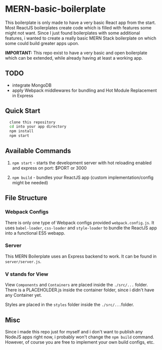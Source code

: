 # MERN-basic-boilerplate

This boilerplate is only made to have a very basic React app from the start. Most ReactJS boilerplates create code which is filled with features
some might not want. Since I just found boilerplates with some additional features, i wanted to create a really basic MERN Stack boilerplate
on which some could build greater apps upon.

**IMPORTANT:** This repo exist to have a very basic and open boilerplate which can be extended, while already having at least a working app.

## TODO
- integrate MongoDB
- apply Webpack middlewares for bundling and Hot Module Replacement in Express

## Quick Start

```sh
  clone this repository
  cd into your app directory
  npm install
  npm start
```

## Available Commands

1.  `npm start` - starts the development server with hot reloading enabled and express on port: $PORT or 3000

2.  `npm build` - bundles your ReactJS app (custom implementation/config might be needed)

## File Structure

### Webpack Configs

There is only one type of Webpack configs provided `webpack.config.js`. It uses `babel-loader`, `css-loader` and `style-loader` to bundle the ReactJS app into a functional ES5 webapp.

### Server

This MERN Boilerplate uses an Express backend to work. It can be found in `server/server.js`.

### V stands for View

View `Components` and `Containers` are placed inside the `./src/...` folder. There is a PLACEHOLDER.js inside the container folder, since i didn't have any Container yet.

Styles are placed in the `styles` folder inside the `./src/...`folder.

## Misc

Since i made this repo just for myself and i don't want to publish any NodeJS apps right now, i probably won't change the `npm build` command.
However, of course you are free to implement your own build configs, etc.